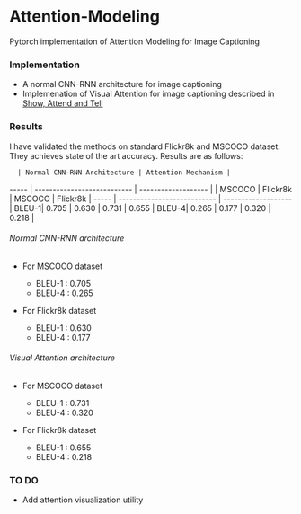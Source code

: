 # Attention-Modeling
Pytorch implementation of Attention Modeling for Image Captioning


### Implementation
- A normal CNN-RNN architecture for image captioning
- Implemenation of Visual Attention for image captioning described in [Show, Attend and Tell](https://arxiv.org/abs/1502.03044)

### Results

I have validated the methods on standard Flickr8k and MSCOCO dataset. They achieves state of the art accuracy. Results are as follows:

      | Normal CNN-RNN Architecture | Attention Mechanism |
----- | --------------------------- | ------------------- |
      |   MSCOCO  |    Flickr8k     | MSCOCO  |  Flickr8k |
----- | --------------------------- | ------------------- |
BLEU-1|   0.705   |     0.630       | 0.731   |   0.655   |
BLEU-4|   0.265   |     0.177       |  0.320  |   0.218   |


###### Normal CNN-RNN architecture

- For MSCOCO dataset
  - BLEU-1 : 0.705
  - BLEU-4 : 0.265

- For Flickr8k dataset
  - BLEU-1 : 0.630
  - BLEU-4 : 0.177

###### Visual Attention architecture

- For MSCOCO dataset
  - BLEU-1 : 0.731
  - BLEU-4 : 0.320

- For Flickr8k dataset
  - BLEU-1 : 0.655
  - BLEU-4 : 0.218

### TO DO
- Add attention visualization utility 
